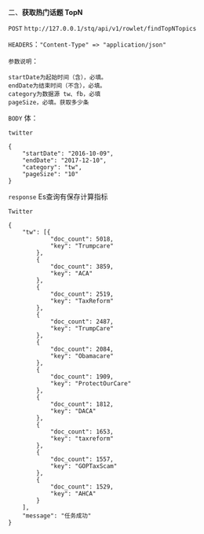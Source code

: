 二、**获取热门话题 TopN**

`POST` `http://127.0.0.1/stq/api/v1/rowlet/findTopNTopics`

`HEADERS`：`"Content-Type" => "application/json"`

`参数说明`：

```
startDate为起始时间（含），必填。
endDate为结束时间（不含），必填。
category为数据源 tw、fb，必填
pageSize，必填。获取多少条
```

`BODY` 体：

```
twitter

{
	"startDate": "2016-10-09",
	"endDate": "2017-12-10",
	"category": "tw",
	"pageSize": "10"
}

```

`response` Es查询有保存计算指标

`Twitter`

```
{
	"tw": [{
			"doc_count": 5018,
			"key": "Trumpcare"
		},
		{
			"doc_count": 3859,
			"key": "ACA"
		},
		{
			"doc_count": 2519,
			"key": "TaxReform"
		},
		{
			"doc_count": 2487,
			"key": "TrumpCare"
		},
		{
			"doc_count": 2084,
			"key": "Obamacare"
		},
		{
			"doc_count": 1909,
			"key": "ProtectOurCare"
		},
		{
			"doc_count": 1812,
			"key": "DACA"
		},
		{
			"doc_count": 1653,
			"key": "taxreform"
		},
		{
			"doc_count": 1557,
			"key": "GOPTaxScam"
		},
		{
			"doc_count": 1529,
			"key": "AHCA"
		}
	],
	"message": "任务成功"
}
```



